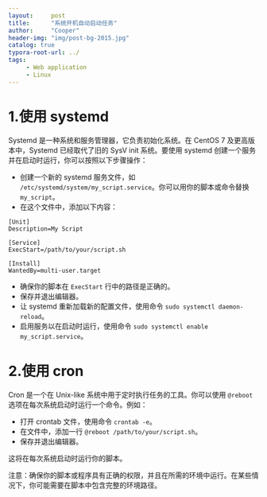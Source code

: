 ```yaml
---
layout:     post
title:      "系统开机自动启动任务"
author:     "Cooper"
header-img: "img/post-bg-2015.jpg"
catalog: true
typora-root-url: ../
tags:
     - Web application
     - Linux
---
```


# 1.使用 systemd

Systemd 是一种系统和服务管理器，它负责初始化系统。在 CentOS 7 及更高版本中，Systemd 已经取代了旧的 SysV init 系统。要使用 systemd 创建一个服务并在启动时运行，你可以按照以下步骤操作：

- 创建一个新的 systemd 服务文件，如 `/etc/systemd/system/my_script.service`。你可以用你的脚本或命令替换 `my_script`。
- 在这个文件中，添加以下内容：

```
[Unit]
Description=My Script

[Service]
ExecStart=/path/to/your/script.sh

[Install]
WantedBy=multi-user.target
```

- 确保你的脚本在 `ExecStart` 行中的路径是正确的。
- 保存并退出编辑器。
- 让 systemd 重新加载新的配置文件，使用命令 `sudo systemctl daemon-reload`。
- 启用服务以在启动时运行，使用命令 `sudo systemctl enable my_script.service`。

# 2.使用 cron

Cron 是一个在 Unix-like 系统中用于定时执行任务的工具。你可以使用 `@reboot` 选项在每次系统启动时运行一个命令。例如：

- 打开 crontab 文件，使用命令 `crontab -e`。
- 在文件中，添加一行 `@reboot /path/to/your/script.sh`。
- 保存并退出编辑器。

这将在每次系统启动时运行你的脚本。

注意：确保你的脚本或程序具有正确的权限，并且在所需的环境中运行。在某些情况下，你可能需要在脚本中包含完整的环境路径。

